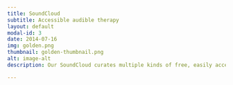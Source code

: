 ```yaml
---
title: SoundCloud
subtitle: Accessible audible therapy
layout: default
modal-id: 3
date: 2014-07-16
img: golden.png
thumbnail: golden-thumbnail.png
alt: image-alt
description: Our SoundCloud curates multiple kinds of free, easily accessible audible therapy.

---
```

